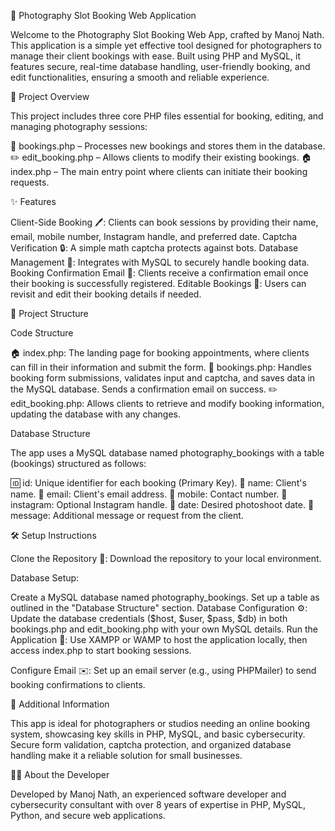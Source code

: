 📸 Photography Slot Booking Web Application

Welcome to the Photography Slot Booking Web App, crafted by Manoj Nath. This application is a simple yet effective tool designed for photographers to manage their client bookings with ease. Built using PHP and MySQL, it features secure, real-time database handling, user-friendly booking, and edit functionalities, ensuring a smooth and reliable experience.

🌟 Project Overview

This project includes three core PHP files essential for booking, editing, and managing photography sessions:

📅 bookings.php – Processes new bookings and stores them in the database.
✏️ edit_booking.php – Allows clients to modify their existing bookings.
🏠 index.php – The main entry point where clients can initiate their booking requests.

✨ Features

Client-Side Booking 🖊️: Clients can book sessions by providing their name, email, mobile number, Instagram handle, and preferred date.
Captcha Verification 🔒: A simple math captcha protects against bots.
Database Management 💾: Integrates with MySQL to securely handle booking data.
Booking Confirmation Email 📧: Clients receive a confirmation email once their booking is successfully registered.
Editable Bookings 🔄: Users can revisit and edit their booking details if needed.

📂 Project Structure

Code Structure

🏠 index.php: The landing page for booking appointments, where clients can fill in their information and submit the form.
📅 bookings.php: Handles booking form submissions, validates input and captcha, and saves data in the MySQL database. Sends a confirmation email on success.
✏️ edit_booking.php: Allows clients to retrieve and modify booking information, updating the database with any changes.

Database Structure

The app uses a MySQL database named photography_bookings with a table (bookings) structured as follows:

🆔 id: Unique identifier for each booking (Primary Key).
👤 name: Client's name.
📧 email: Client's email address.
📱 mobile: Contact number.
📸 instagram: Optional Instagram handle.
📅 date: Desired photoshoot date.
📝 message: Additional message or request from the client.

🛠️ Setup Instructions

Clone the Repository 📂: Download the repository to your local environment.

Database Setup:

Create a MySQL database named photography_bookings.
Set up a table as outlined in the "Database Structure" section.
Database Configuration ⚙️:
Update the database credentials ($host, $user, $pass, $db) in both bookings.php and edit_booking.php with your own MySQL details.
Run the Application 🚀: Use XAMPP or WAMP to host the application locally, then access index.php to start booking sessions.

Configure Email ✉️: Set up an email server (e.g., using PHPMailer) to send booking confirmations to clients.

🔎 Additional Information

This app is ideal for photographers or studios needing an online booking system, showcasing key skills in PHP, MySQL, and basic cybersecurity. Secure form validation, captcha protection, and organized database handling make it a reliable solution for small businesses.

👨‍💻 About the Developer

Developed by Manoj Nath, an experienced software developer and cybersecurity consultant with over 8 years of expertise in PHP, MySQL, Python, and secure web applications.
